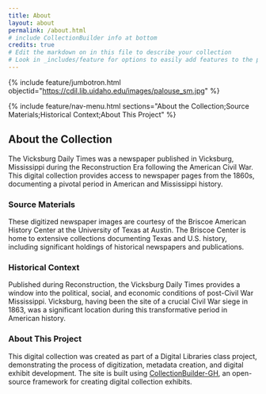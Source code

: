 ```yaml
---
title: About
layout: about
permalink: /about.html
# include CollectionBuilder info at bottom
credits: true
# Edit the markdown on in this file to describe your collection
# Look in _includes/feature for options to easily add features to the page
---
```


{% include feature/jumbotron.html objectid="https://cdil.lib.uidaho.edu/images/palouse_sm.jpg" %}

{% include feature/nav-menu.html sections="About the Collection;Source Materials;Historical Context;About This Project" %}

## About the Collection

The Vicksburg Daily Times was a newspaper published in Vicksburg, Mississippi during the Reconstruction Era following the American Civil War. This digital collection provides access to newspaper pages from the 1860s, documenting a pivotal period in American and Mississippi history.

### Source Materials

These digitized newspaper images are courtesy of the Briscoe American History Center at the University of Texas at Austin. The Briscoe Center is home to extensive collections documenting Texas and U.S. history, including significant holdings of historical newspapers and publications.

### Historical Context

Published during Reconstruction, the Vicksburg Daily Times provides a window into the political, social, and economic conditions of post-Civil War Mississippi. Vicksburg, having been the site of a crucial Civil War siege in 1863, was a significant location during this transformative period in American history.

### About This Project

This digital collection was created as part of a Digital Libraries class project, demonstrating the process of digitization, metadata creation, and digital exhibit development. The site is built using [CollectionBuilder-GH](https://collectionbuilder.github.io/gh/), an open-source framework for creating digital collection exhibits. 
